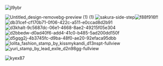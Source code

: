 
![jl9ybr](https://github.com/user-attachments/assets/5d2eecce-ae54-40b6-9ca0-0a38cae0970b)

![Untitled_design-removebg-preview (1) (1)](https://github.com/user-attachments/assets/b65b8bf2-372f-4f98-bcde-d6aa9f293050) ![sakura-side-step](https://github.com/user-attachments/assets/8ef4ef0a-db90-4cdd-8be5-8bf5afb64d54)![f88f916f](https://github.com/user-attachments/assets/699bcbd0-a193-4cb9-8404-031e4b268c5d)!![db31cef-cf170b71-0f06-422c-a511-e0ccad8d2b91](https://github.com/user-attachments/assets/d3309049-3b03-4007-94a2-8a8b2afdb249)![d3khalt-9c5687dc-06e1-4668-8ae2-49215f05e304](https://github.com/user-attachments/assets/ba17ab33-125b-45ba-9809-b03379cbc769)![d2bbedw-d0ad40f6-add4-41c0-b485-5ad200dd150f](https://github.com/user-attachments/assets/44aa70f6-f52a-499a-ba1d-2df394a1d329)![d5gqg2j-4b3745fc-d9ba-48f0-ae20-92efaca95dbb](https://github.com/user-attachments/assets/c031299b-57b2-4fb7-8725-90e3f9aed5b6) ![lolita_fashion_stamp_by_kissmykandi_d13nspt-fullview](https://github.com/user-attachments/assets/117bbe78-2fc9-4dd0-be43-c67dc9934708)![yuri_stamp_by_lead_exile_d2n98gg-fullview](https://github.com/user-attachments/assets/bd0d6c59-32fc-42dd-af1b-a280cf138937)

![kyex87](https://github.com/user-attachments/assets/bad7b400-9836-4a0a-9e30-38a4aa6ccacd)

 





